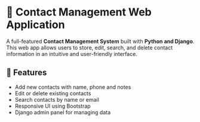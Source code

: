 # 📇 Contact Management Web Application

A full-featured **Contact Management System** built with **Python and Django**.  
This web app allows users to store, edit, search, and delete contact information in an intuitive and user-friendly interface.


## 🚀 Features
- Add new contacts with name, phone and notes
- Edit or delete existing contacts
- Search contacts by name or email
- Responsive UI using Bootstrap
- Django admin panel for managing data
